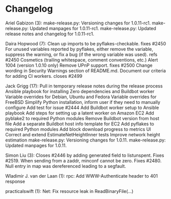 Changelog
=========

Ariel Gabizon (3):
      make-release.py: Versioning changes for 1.0.11-rc1.
      make-release.py: Updated manpages for 1.0.11-rc1.
      make-release.py: Updated release notes and changelog for 1.0.11-rc1.

Daira Hopwood (7):
      Clean up imports to be pyflakes-checkable. fixes #2450
      For unused variables reported by pyflakes, either remove the variable,     suppress the warning, or fix a bug (if the wrong variable was used).     refs #2450
      Cosmetics (trailing whitespace, comment conventions, etc.)
      Alert 1004 (version 1.0.10 only)
      Remove UPnP support. fixes #2500
      Change wording in Security Warnings section of README.md.
      Document our criteria for adding CI workers. closes #2499

Jack Grigg (17):
      Pull in temporary release notes during the release process
      Ansible playbook for installing Zero dependencies and Buildbot worker
      Variable overrides for Debian, Ubuntu and Fedora
      Variable overrides for FreeBSD
      Simplify Python installation, inform user if they need to manually configure
      Add test for issue #2444
      Add Buildbot worker setup to Ansible playbook
      Add steps for setting up a latent worker on Amazon EC2
      Add pyblake2 to required Python modules
      Remove Buildbot version from host file
      Add a separate Buildbot host info template for EC2
      Add pyflakes to required Python modules
      Add block download progress to metrics UI
      Correct and extend EstimateNetHeightInner tests
      Improve network height estimation
      make-release.py: Versioning changes for 1.0.11.
      make-release.py: Updated manpages for 1.0.11.

Simon Liu (3):
      Closes #2446 by adding generated field to listunspent.
      Fixes #2519. When sending from a zaddr, minconf cannot be zero.
      Fixes #2480. Null entry in map was dereferenced leading to a segfault.

Wladimir J. van der Laan (1):
      rpc: Add WWW-Authenticate header to 401 response

practicalswift (1):
      Net: Fix resource leak in ReadBinaryFile(...)

